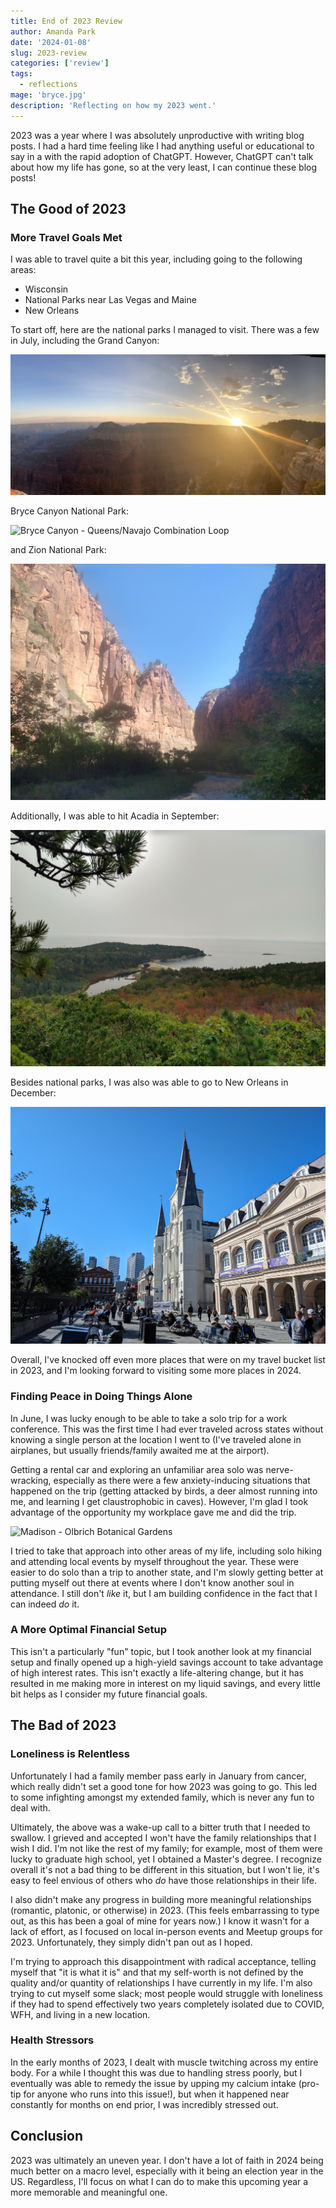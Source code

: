 ```yaml
---
title: End of 2023 Review
author: Amanda Park
date: '2024-01-08'
slug: 2023-review
categories: ['review']
tags:
  - reflections
mage: 'bryce.jpg'
description: 'Reflecting on how my 2023 went.'
---
```


2023 was a year where I was absolutely unproductive with writing blog posts. I had a hard time feeling like I had anything useful or educational to say in a with the rapid adoption of ChatGPT. However, ChatGPT can't talk about how my life has gone, so at the very least, I can continue these blog posts!

## The Good of 2023

### More Travel Goals Met

I was able to travel quite a bit this year, including going to the following areas:

* Wisconsin
* National Parks near Las Vegas and Maine
* New Orleans

To start off, here are the national parks I managed to visit. There was a few in July, including the Grand Canyon:

![Grand Canyon - Bright Angel Point](grand_canyon.jpg)

Bryce Canyon National Park:

![Bryce Canyon - Queens/Navajo Combination Loop](bryce.jpg)

and Zion National Park:

![Zion National Park - The Narrows](zion.jpg)

Additionally, I was able to hit Acadia in September:

![Acadia - Beehive Loop](acadia.jpg)

Besides national parks, I was also was able to go to New Orleans in December:

![New Orleans - French Quarter](new_orleans.jpg)

Overall, I've knocked off even more places that were on my travel bucket list in 2023, and I'm looking forward to visiting some more places in 2024.

### Finding Peace in Doing Things Alone

In June, I was lucky enough to be able to take a solo trip for a work conference. This was the first time I had ever traveled across states without knowing a single person at the location I went to (I've traveled alone in airplanes, but usually friends/family awaited me at the airport).

Getting a rental car and exploring an unfamiliar area solo was nerve-wracking, especially as there were a few anxiety-inducing situations that happened on the trip (getting attacked by birds, a deer almost running into me, and learning I get claustrophobic in caves). However, I'm glad I took advantage of the opportunity my workplace gave me and did the trip. 

![Madison - Olbrich Botanical Gardens](wisconsin.jpg)

I tried to take that approach into other areas of my life, including solo hiking and attending local events by myself throughout the year. These were easier to do solo than a trip to another state, and I'm slowly getting better at putting myself out there at events where I don't know another soul in attendance. I still don't *like* it, but I am building confidence in the fact that I can indeed *do* it.

### A More Optimal Financial Setup

This isn't a particularly "fun" topic, but I took another look at my financial setup and finally opened up a high-yield savings account to take advantage of high interest rates. This isn't exactly a life-altering change, but it has resulted in me making more in interest on my liquid savings, and every little bit helps as I consider my future financial goals.

## The Bad of 2023 

### Loneliness is Relentless

Unfortunately I had a family member pass early in January from cancer, which really didn't set a good tone for how 2023 was going to go. This led to some infighting amongst my extended family, which is never any fun to deal with.

Ultimately, the above was a wake-up call to a bitter truth that I needed to swallow. I grieved and accepted I won't have the family relationships that I wish I did. I'm not like the rest of my family; for example, most of them were lucky to graduate high school, yet I obtained a Master's degree. I recognize overall it's not a bad thing to be different in this situation, but I won't lie, it's easy to feel envious of others who *do* have those relationships in their life.

I also didn't make any progress in building more meaningful relationships (romantic, platonic, or otherwise) in 2023. (This feels embarrassing to type out, as this has been a goal of mine for years now.) I know it wasn't for a lack of effort, as I focused on local in-person events and Meetup groups for 2023. Unfortunately, they simply didn't pan out as I hoped. 

I'm trying to approach this disappointment with radical acceptance, telling myself that "it is what it is" and that my self-worth is not defined by the quality and/or quantity of relationships I have currently in my life. I'm also trying to cut myself some slack; most people would struggle with loneliness if they had to spend effectively two years completely isolated due to COVID, WFH, and living in a new location.

### Health Stressors

In the early months of 2023, I dealt with muscle twitching across my entire body. For a while I thought this was due to handling stress poorly, but I eventually was able to remedy the issue by upping my calcium intake (pro-tip for anyone who runs into this issue!), but when it happened near constantly for months on end prior, I was incredibly stressed out.

## Conclusion

2023 was ultimately an uneven year. I don't have a lot of faith in 2024 being much better on a macro level, especially with it being an election year in the US. Regardless, I'll focus on what I can do to make this upcoming year a more memorable and meaningful one.
